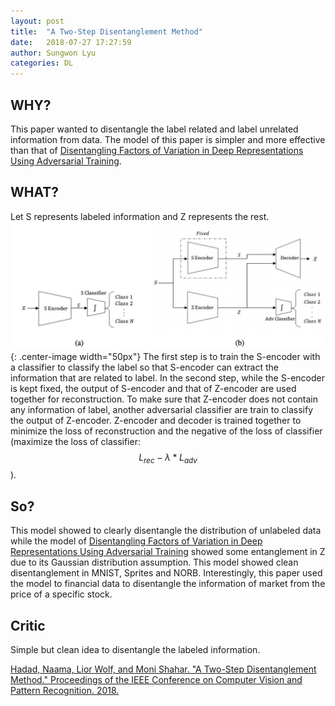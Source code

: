 ```yaml
---
layout: post
title:  "A Two-Step Disentanglement Method"
date:   2018-07-27 17:27:59
author: Sungwon Lyu
categories: DL
---
```


## WHY? 
This paper wanted to disentangle the label related and label unrelated information from data. The model of this paper is simpler and more effective than that of [Disentangling Factors of Variation in Deep Representations Using Adversarial Training](https://lyusungwon.github.io/dl/2018/04/12/dfat.html).

## WHAT?
Let S represents labeled information and Z represents the rest. 
![image](/assets/images/tsd.png){: .center-image width="50px"}
The first step is to train the S-encoder with a classifier to classify the label so that S-encoder can extract the information that are related to label.
In the second step, while the S-encoder is kept fixed, the output of S-encoder and that of Z-encoder are used together for reconstruction. To make sure that Z-encoder does not contain any information of label, another adversarial classifier are train to classify the output of Z-encoder. Z-encoder and decoder is trained together to minimize the loss of reconstruction and the negative of the loss of classifier (maximize the loss of classifier: $$L_{rec} - \lambda * L_{adv}$$).

## So?
This model showed to clearly disentangle the distribution of unlabeled data while the model of [Disentangling Factors of Variation in Deep Representations Using Adversarial Training](https://lyusungwon.github.io/dl/2018/04/12/dfat.html) showed some entanglement in Z due to its Gaussian distribution assumption. This model showed clean disentanglement in MNIST, Sprites and NORB. Interestingly, this paper used the model to financial data to disentangle the information of market from the price of a specific stock. 

## Critic
Simple but clean idea to disentangle the labeled information.

[Hadad, Naama, Lior Wolf, and Moni Shahar. "A Two-Step Disentanglement Method." Proceedings of the IEEE Conference on Computer Vision and Pattern Recognition. 2018.](http://openaccess.thecvf.com/content_cvpr_2018/CameraReady/0473.pdf)